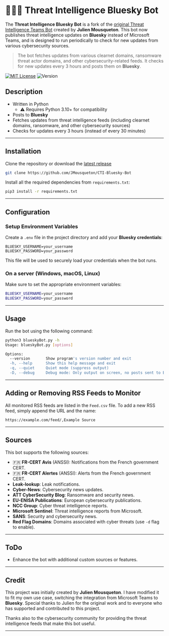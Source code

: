 
# 🏴‍☠️🤖 Threat Intelligence Bluesky Bot

The **Threat Intelligence Bluesky Bot** is a fork of the [original Threat Intelligence Teams Bot](https://github.com/JMousqueton/CTI-MSTeams-Bot) created by **Julien Mousqueton**. This bot now publishes threat intelligence updates on **Bluesky** instead of Microsoft Teams, and is designed to run periodically to check for new updates from various cybersecurity sources.

> The bot fetches updates from various clearnet domains, ransomware threat actor domains, and other cybersecurity-related feeds. It checks for new updates every 3 hours and posts them on **Bluesky**.

[![MIT License](https://img.shields.io/badge/License-MIT-yellow.svg)](LICENSE) ![Version](https://img.shields.io/badge/version-1.0.0-blue.svg)  

## Description

* Written in Python
  - ⚠️ Requires Python 3.10+ for compatibility
* Posts to **Bluesky**
* Fetches updates from threat intelligence feeds (including clearnet domains, ransomware, and other cybersecurity sources)
* Checks for updates every 3 hours (instead of every 30 minutes)

---

## Installation

Clone the repository or download the [latest release](https://github.com/JMousqueton/CTI-MSTeams-Bot/releases/latest)

```bash
git clone https://github.com/JMousqueton/CTI-Bluesky-Bot
```

Install all the required dependencies from `requirements.txt`:

```bash
pip3 install -r requirements.txt
```

---

## Configuration

### Setup Environment Variables

Create a `.env` file in the project directory and add your **Bluesky credentials**:

```text
BLUESKY_USERNAME=your_username
BLUESKY_PASSWORD=your_password
```

This file will be used to securely load your credentials when the bot runs.

### On a server (Windows, macOS, Linux)

Make sure to set the appropriate environment variables:

```bash
BLUESKY_USERNAME=your_username
BLUESKY_PASSWORD=your_password
```

---

## Usage

Run the bot using the following command:

```bash
python3 blueskyBot.py -h
Usage: blueskyBot.py [options]

Options:
  --version       Show program's version number and exit
  -h, --help      Show this help message and exit
  -q, --quiet     Quiet mode (suppress output)
  -D, --debug     Debug mode: Only output on screen, no posts sent to Bluesky
```

---

## Adding or Removing RSS Feeds to Monitor

All monitored RSS feeds are listed in the `Feed.csv` file. To add a new RSS feed, simply append the URL and the name:

```text
https://example.com/feed/,Example Source
```

---

## Sources

This bot supports the following sources:

- 🇫🇷 **FR-CERT Avis** (ANSSI): Notifications from the French government CERT.
- 🇫🇷 **FR-CERT Alertes** (ANSSI): Alerts from the French government CERT.
- **Leak-lookup**: Leak notifications.
- **Cyber-News**: Cybersecurity news updates.
- **ATT CyberSecurity Blog**: Ransomware and security news.
- **EU-ENISA Publications**: European cybersecurity publications.
- **NCC Group**: Cyber threat intelligence reports.
- **Microsoft Sentinel**: Threat intelligence reports from Microsoft.
- **SANS**: Security and cybersecurity news.
- **Red Flag Domains**: Domains associated with cyber threats (use `-d` flag to enable).

---

## ToDo

- Enhance the bot with additional custom sources or features.

---

## Credit

This project was initially created by **Julien Mousqueton**. I have modified it to fit my own use case, switching the integration from Microsoft Teams to **Bluesky**. Special thanks to Julien for the original work and to everyone who has supported and contributed to this project.

Thanks also to the cybersecurity community for providing the threat intelligence feeds that make this bot useful.

---
